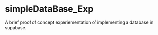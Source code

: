 # simpleDataBase_Exp
A brief proof of concept experiementation of implementing a database in supabase.
